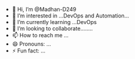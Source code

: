 - 👋 Hi, I’m @Madhan-D249
- 👀 I’m interested in ...DevOps and Automation...
- 🌱 I’m currently learning ...DevOps
- 💞️ I’m looking to collaborate........
- 📫 How to reach me ...
- 😄 Pronouns: ...
- ⚡ Fun fact: ...

<!---
Madhan-D249/Madhan-D249 is a ✨ special ✨ repository because its `README.md` (this file) appears on your GitHub profile.
You can click the Preview link to take a look at your changes.
--->
